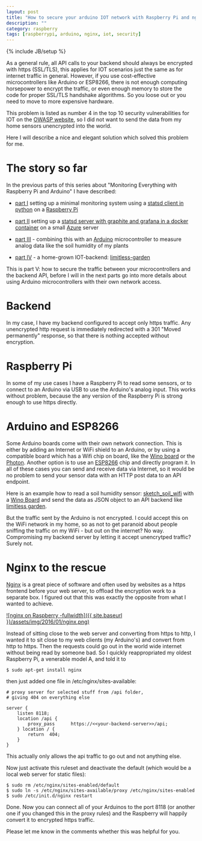 ```yaml
---
layout: post
title: "How to secure your arduino IOT network with Raspberry Pi and nginx"
description: ""
category: raspberry 
tags: [raspberrypi, arduino, nginx, iot, security]
---
```

{% include JB/setup %}

As a general rule, all API calls to your backend should always be
encrypted with https (SSL/TLS), this applies for IOT scenarios just the same
 as for internet traffic in general. However, if you use
cost-effective microcontrollers like Arduino or ESP8266, there is
not enough computing horsepower to encrypt the traffic, or even
enough memory to store the code for proper SSL/TLS handshake
algorithms. So you loose out or you need to move to more expensive
hardware.

This problem is listed as number 4 in the top 10 security vulnerabilities
for IOT on the [OWASP
website](https://www.owasp.org/images/8/8e/Infographic-v1.jpg), so
I did not want to send the data from my home sensors unencrypted
into the world.

Here I will describe a nice and elegant solution which solved this
problem for me.

# The story so far

In the previous parts of this series about "Monitoring Everything
with Raspberry Pi and Arduino" I have described:

- [part I](/raspberry/2015/07/18/Raspberry-Pi-Monitoring-With-Statsd/)
setting up a minimal monitoring system using a [statsd client in
python](https://pypi.python.org/pypi/statsd) on a [Raspberry
Pi](https://www.raspberrypi.org/)

- [part II](/linux/2015/08/08/statsd-docker/) setting up a [statsd
server with graphite and grafana in a docker
container](https://github.com/abarbanell/docker-grafana-graphite)
on a small [Azure](http://www.azure.com) server

- [part
III](http://blog.abarbanell.de/raspberry/2015/08/16/raspberry-arduino/) -
combining this with an [Arduino](http://www.arduino.cc) microcontroller
to measure analog data like the soil humidity of my plants

- [part IV](/raspberry/2015/12/30/monitoring-iot-backend) - a
home-grown IOT-backend:
[limitless-garden](https://github.com/abarbanell/limitless-garden)

This is part V: how to secure the traffic between your microcontrollers
and the backend API, before I will in the next parts go into more details
about using Arduino microcontrollers with their own network access.

# Backend

In my case, I have my backend configured to accept only https
traffic. Any unencrypted http request is immediately redirected
with a 301 "Moved permanently" response, so that there is nothing
accepted without encryption.

# Raspberry Pi

In some of my use cases I have a Raspberry Pi to read some sensors,
or to connect to an Arduino via USB to use the Arduino's analog
input. This works without problem, because the any version of the 
Raspberry Pi is strong enough to use https directly.

# Arduino and ESP8266

Some Arduino boards come with their own network connection. This
is either by adding an Internet or WiFi shield to an Arduino, or by
using a compatible board which has a Wifi chip on board, like
the [Wino board](http://www.wino-board.com) or the
[Photon](https://store.particle.io/collections/photon). Another
option is to use an [ESP8266](https://en.wikipedia.org/wiki/ESP8266)
 chip and directly program it. In all
of these cases you can send and receive data via Internet, so it would
be no problem to send your sensor data with an HTTP post data to
an API endpoint.

Here is an example how to read a soil humidity
sensor: [sketch_soil_wifi](https://github.com/abarbanell/arduino-wino/tree/master/sketch_soil_wifi)
 with a [Wino Board](http://wino-board.com) and send the data as
 JSON object to an API backend like
[limitless garden](https://github.com/abarbanell/limitless-garden).

But the traffic sent by the Arduino is not encrypted. I could accept
this on the WiFi network in my home, so as not to get paranoid about
people sniffing the traffic on my WiFi - but out on the internet?
No way. Compromising my backend server by letting it accept unencrytped
traffic? Surely not.

# Nginx to the rescue

[Nginx](http://nginx.org/en/) is a great piece of software and often used by
websites as a https frontend before your web server, to offload the
encryption work to a separate box. I figured out that this was
exactly the opposite from what I wanted to achieve.

[![nginx on Raspberry -fullwidth]({{ site.baseurl }}/assets/img/2016/01/nginx.png)](https://github.com/abarbanell/limitless-garden)

Instead of sitting close to the web server and converting from https
to http, I wanted it to sit close to my web clients (my Arduino's)
and convert from http to https. Then the requests could go out in
the world wide internet without being read by someone bad. So I quickly
reappropriated my oldest Raspberry Pi, a venerable model A, and told
it to

``` 
$ sudo apt-get install nginx 
```

then just added one file in /etc/nginx/sites-available:

``` 
# proxy server for selected stuff from /api folder, 
# giving 404 on everything else

server {
	listen 8118; 
	location /api {
		proxy_pass      https://<<your-backend-server>>/api;
	} location / {
		return  404;
	}
} 
```

This actually only allows the api traffic to go out and not anything
else.

Now just activate this ruleset and deactivate the default (which
would be a local web server for static files):

```
$ sudo rm /etc/nginx/sites-enabled/default 
$ sudo ln -s /etc/nginx/sites-available/proxy /etc/nginx/sites-enabled 
$ sudo /etc/init.d/nginx restart 
```

Done. Now you can connect all of your Arduinos to the port 8118
(or another one if you changed this in the proxy rules) and the
Raspberry will happily convert it to encrypted https traffic.

Please let me know in the comments whether this was helpful for
you.


